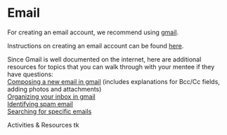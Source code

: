 # Email
For creating an email account, we recommend using [gmail](https://accounts.google.com/signup/v2/webcreateaccount).

Instructions on creating an email account can be found [here](https://support.google.com/mail/answer/56256?hl=en).

Since Gmail is well documented on the internet, here are additional resources for topics that you can walk through with your mentee if they have questions:<br>
[Composing a new email in gmail](https://business.tutsplus.com/tutorials/how-to-compose-and-send-your-first-email-with-gmail--cms-27678) (includes explanations for Bcc/Cc fields, adding photos and attachments)<br>
[Organizing your inbox in gmail](https://support.google.com/a/users/answer/9260550?hl=en)<br>
[Identifying spam email](https://www.westtek.co.uk/blog/story/9-tips-on-how-to-identify-a-spam-email)<br>
[Searching for specific emails](https://support.google.com/a/users/answer/9259943?hl=en&ref_topic=9259942)<br>

Activities & Resources tk
